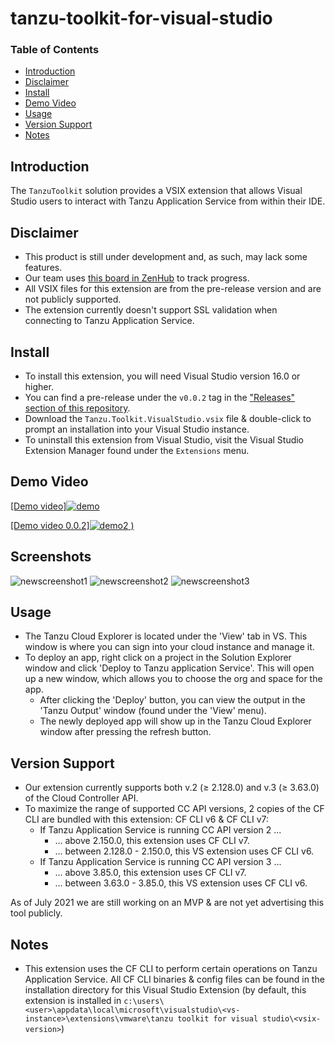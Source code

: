 # tanzu-toolkit-for-visual-studio


### Table of Contents

- [Introduction](#introduction)
- [Disclaimer](#disclaimer)
- [Install](#install)
- [Demo Video](#demo-video)
- [Usage](#usage)
- [Version Support](#version-support)
- [Notes](#notes)



## Introduction

The `TanzuToolkit` solution provides a VSIX extension that allows Visual Studio users to interact with Tanzu Application Service from within their IDE.

## Disclaimer
- This product is still under development and, as such, may lack some features.
- Our team uses [this board in ZenHub](https://app.zenhub.com/workspaces/net-dev-x---visual-studio-extensions-604161e65a9f390012665e4d/board?repos=327998348) to track progress.
- All VSIX files for this extension are from the pre-release version and are not publicly supported.
- The extension currently doesn't support SSL validation when connecting to Tanzu Application Service.

## Install
- To install this extension, you will need Visual Studio version 16.0 or higher.
- You can find a pre-release under the `v0.0.2` tag in the ["Releases" section of this repository](https://github.com/vmware-tanzu/tanzu-toolkit-for-visual-studio/releases).
- Download the `Tanzu.Toolkit.VisualStudio.vsix` file & double-click to prompt an installation into your Visual Studio instance.
- To uninstall this extension from Visual Studio, visit the Visual Studio Extension Manager found under the `Extensions` menu.

## Demo Video

[[Demo video]![demo](https://user-images.githubusercontent.com/52456455/114413841-56d54700-9b7c-11eb-9baa-504a50bccb02.PNG)](https://user-images.githubusercontent.com/52456455/114176128-c2af7980-9908-11eb-831b-f2ac34bc3e61.mp4)

[[Demo video 0.0.2]![demo2](https://user-images.githubusercontent.com/52456455/127934814-eacd1e95-59ec-4ef7-99b4-e4a82d8fbfd2.PNG)
)](https://user-images.githubusercontent.com/52456455/127934840-1d261ddc-b1f2-4eef-95ac-e86f5fc91501.mp4)

## Screenshots

![newscreenshot1](https://user-images.githubusercontent.com/52456455/129063507-9aa54439-4ddd-4872-9d28-7034b06a5198.PNG)
![newscreenshot2](https://user-images.githubusercontent.com/52456455/129063550-0a12fab6-e4bd-489a-a256-8de70af50052.PNG)
![newscreenshot3](https://user-images.githubusercontent.com/52456455/129063566-0061109d-e4ed-40e7-b1da-25f7e53de1f8.PNG)


## Usage
- The Tanzu Cloud Explorer is located under the 'View' tab in VS. This window is where you can sign into your cloud instance and manage it.
- To deploy an app, right click on a project in the Solution Explorer window and click 'Deploy to Tanzu application Service'. This will open up a new window, which allows you to choose the org and space for the app.
  - After clicking the 'Deploy' button, you can view the output in the 'Tanzu Output' window (found under the 'View' menu).
  - The newly deployed app will show up in the Tanzu Cloud Explorer window after pressing the refresh button.

## Version Support
- Our extension currently supports both v.2 (≥ 2.128.0) and v.3 (≥ 3.63.0) of the Cloud Controller API. 
- To maximize the range of supported CC API versions, 2 copies of the CF CLI are bundled with this extension: CF CLI v6 & CF CLI v7:
  - If Tanzu Application Service is running CC API version 2 ... 
    - ... above 2.150.0, this extension uses CF CLI v7.
    - ... between 2.128.0 - 2.150.0, this VS extension uses CF CLI v6.
  - If Tanzu Application Service is running CC API version 3 ... 
    - ... above 3.85.0, this extension uses CF CLI v7.
    - ... between 3.63.0 - 3.85.0, this VS extension uses CF CLI v6.

As of July 2021 we are still working on an MVP & are not yet advertising this tool publicly.

## Notes
- This extension uses the CF CLI to perform certain operations on Tanzu Application Service. All CF CLI binaries & config files can be found in the installation directory for this Visual Studio Extension (by default, this extension is installed in `c:\users\<user>\appdata\local\microsoft\visualstudio\<vs-instance>\extensions\vmware\tanzu toolkit for visual studio\<vsix-version>`)

